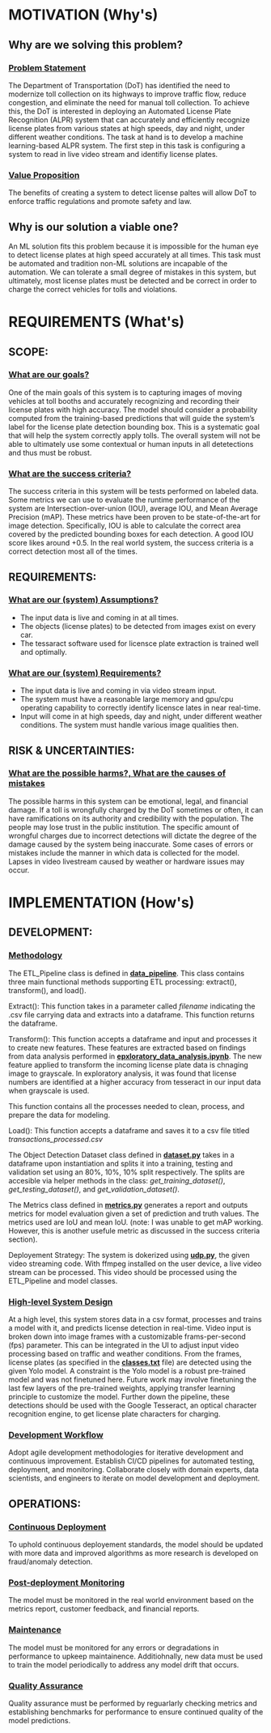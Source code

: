 # MOTIVATION (Why's)
## **Why are we solving this problem?**

### <u>Problem Statement</u>

The Department of Transportation (DoT) has identified the need to modernize toll collection on its highways to improve traffic flow, reduce congestion, and eliminate the need for manual toll collection. To achieve this, the DoT is interested in deploying an Automated License Plate Recognition (ALPR) system that can accurately and efficiently recognize license plates from various states at high speeds, day and night, under different weather conditions. The task at hand is to develop a machine learning-based ALPR system. The first step in this task is configuring a system to read in live video stream and identifiy license plates. 

### <u>Value Proposition</u>

The benefits of creating a system to detect license paltes will allow DoT to enforce traffic regulations and promote safety and law.

## **Why is our solution a viable one?**

An ML solution fits this problem because it is impossible for the human eye to detect license plates at high speed accurately at all times. This task must be automated and tradition non-ML solutions are incapable of the automation. We can tolerate a small degree of mistakes in this system, but ultimately, most license plates must be detected and be correct in order to charge the correct vehicles for tolls and violations.
 
# REQUIREMENTS (What's)
## **SCOPE:**

### <u>What are our goals?</u>

One of the main goals of this system is to capturing images of moving vehicles at toll booths and accurately recognizing and recording their license plates with high accuracy. The model should consider a probability computed from the training-based predictions that will guide the system’s label for the license plate detection bounding box. This is a systematic goal that will help the system correctly apply tolls. The overall system will not be able to ultimately use some contextual or human inputs in all detetections and thus must be robust.
 
### <u>What are the success criteria?</u>

The success criteria in this system will be tests performed on labeled data. Some metrics we can use to evaluate the runtime performance of the system are Intersection-over-union (IOU), average IOU, and Mean Average Precision (mAP). These metrics have been proven to be state-of-the-art for image detection. Specifically, IOU is able to calculate the correct area covered by the predicted bounding boxes for each detection. A good IOU score likes around +0.5. In the real world system, the success criteria is a correct detection most all of the times.
 
## **REQUIREMENTS:**

### <u>What are our (system) Assumptions?</u>
- The input data is live and coming in at all times.
- The objects (license plates) to be detected from images exist on every car.
- The tessaract software used for licensce plate extraction is trained well and optimally.
 
### <u>What are our (system) Requirements?</u>
- The input data is live and coming in via video stream input.
- The system must have a reasonable large memory and gpu/cpu operating capability to correctly identify licensce lates in near real-time.
- Input will come in at high speeds, day and night, under different weather conditions. The system must handle various image qualities then.
 
## **RISK & UNCERTAINTIES:**

### <u>What are the possible harms?, What are the causes of mistakes</u>

The possible harms in this system can be emotional, legal, and financial damage. If a toll is wrongfully charged by the DoT sometimes or often, it can have ramifications on its authority and credibility with the population. The people may lose trust in the public institution. The specific amount of wrongful charges 
 due to incorrect detections will dictate the degree of the damage caused by the system being inaccurate. Some cases of errors or mistakes include the manner in which data is collected for the model. Lapses in video livestream caused by weather or hardware issues may occur. 
 
# IMPLEMENTATION (How's)
## **DEVELOPMENT:**
### <u>Methodology</u>
The ETL_Pipeline class is defined in **[data_pipeline](./data_pipeline.py)**. This class contains three main functional methods supporting ETL processing: extract(), transform(), and load().

Extract(): This function takes in a parameter called *filename* indicating the .csv file carrying data and extracts into a dataframe. This function returns the dataframe.

Transform(): This function accepts a dataframe and input and processes it to create new features. These features are extracted based on findings from data analysis performed in **[epxloratory_data_analysis.ipynb](analysis/epxloratory_data_analysis.ipynb)**. The new feature applied to transform the incoming license plate data is chnaging image to grayscale. In exploratory analysis, it was found that license numbers are identified at a higher accuracy from tesseract in our input data when grayscale is used.

This function contains all the processes needed to clean, process, and prepare the data for modeling.

Load(): This function accepts a dataframe and saves it to a csv file titled *transactions_processed.csv*

The Object Detection Dataset class defined in **[dataset.py](./dataset.py)** takes in a dataframe upon instantiation and splits it into a training, testing and validation set using an 80%, 10%, 10% split respectively. The splits are accesible via helper methods in the class: *get_training_dataset()*, *get_testing_dataset()*, and *get_validation_dataset()*.

The Metrics class defined in **[metrics.py](metrics.py)** generates a report and outputs metrics for model evaluation given a set of prediction and truth values. The metrics used are IoU and mean IoU. (note: I was unable to get mAP working. However, this is another usefule metric as discussed in the success criteria section).

Deployement Strategy: The system is dokerized using **[udp.py](udp.py)**, the given video streaming code. With ffmpeg installed on the user device, a live video stream can be processed. This video should be processed using the ETL_Pipeline and model classes.

### <u>High-level System Design</u>

At a high level, this system stores data in a csv format, processes and trains a model with it, and predicts license detection in real-time. Video input is broken down into image frames with a customizable frams-per-second (fps) parameter. This can be integrated in the UI to adjust input video processing based on traffic and weather conditions. From the frames, license plates (as specified in the **[classes.txt](classes.txt)** file) are detected using the given Yolo model. A constraint is the Yolo model is a robust pre-trained model and was not finetuned here. Future work may involve finetuning the last few layers of the pre-trained weights, applying transfer learning principle to customize the model. Further down the pipeline, these detections should be used with the Google Tesseract, an optical character recognition engine, to get license plate characters for charging.

### <u>Development Workflow</u>

Adopt agile development methodologies for iterative development and continuous improvement.
Establish CI/CD pipelines for automated testing, deployment, and monitoring.
Collaborate closely with domain experts, data scientists, and engineers to iterate on model development and deployment.


## **OPERATIONS:**
### <u>Continuous Deployment</u>
To uphold continuous deployement standards, the model should be updated with more data and improved algorithms as more research is developed on fraud/anomaly detection.

### <u>Post-deployment Monitoring</u>
The model must be monitored in the real world environment based on the metrics report, customer feedback, and financial reports. 
 
### <u>Maintenance</u>
The model must be monitored for any errors or degradations in performance to upkeep maintainence. Additiohnally, new data must be used to train the model periodically to address any model drift that occurs.
 
### <u>Quality Assurance</u>
Quality assurance must be performed by reguarlarly checking metrics and establishing benchmarks for performance to ensure continued quality of the model predictions.
